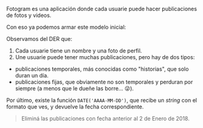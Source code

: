 Fotogram es una aplicación donde cada usuarie puede hacer publicaciones de fotos y videos.

Con eso ya podemos armar este modelo inicial:

<div
  class='mu-erd'
  data-entities='{
    "usuarios": {
      "id_usuario": {
        "type": "Integer",
        "pk": true
      },
      "nombre_usuario": {
        "type": "Text"
      },
      "foto_perfil_url": {
        "type": "Text"
      }
    },
    "publicaciones": {
      "id_publicacion": {
        "type": "Integer",
        "pk": true
      },
      "foto_video_url": {
        "type": "Text"
      },
      "id_duenio": {
        "type": "Integer",
        "pk": false,
        "fk": {
          "to": { "entity": "usuarios", "column": "id_usuario" },
          "type": "many_to_one"
        }
      },
      "fecha": {
        "type": "Text"
      },
      "es_temporal": {
        "type": "Integer"
      }
    }
  }'>
</div>

Observamos del DER que:

1. Cada usuarie tiene un nombre y una foto de perfil.
2. Une usuarie puede tener muchas publicaciones, pero hay de dos tipos:
  * publicaciones temporales, más conocidas como "historias", que solo duran un día.
  * publicaciones fijas, que obviamente no son temporales y perduran por siempre (a menos que le dueñe las borre... :stuck_out_tongue_winking_eye:).
   
Por último, existe la función `DATE('AAAA-MM-DD')`, que recibe un _string_ con el formato que ves, y devuelve la fecha correspondiente. 

> Eliminá las publicaciones con fecha anterior al 2 de Enero de 2018.
